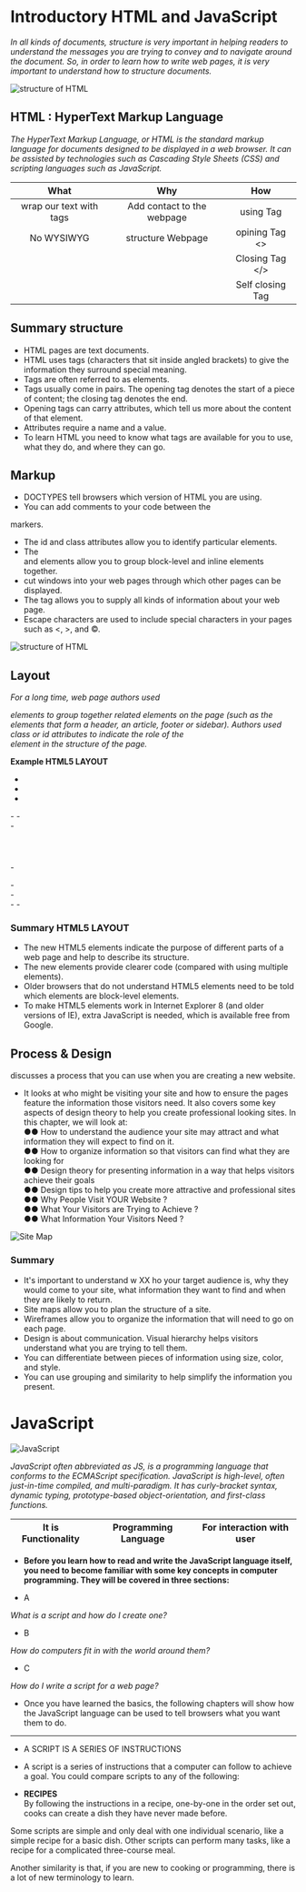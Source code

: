 # Introductory HTML and JavaScript

*In all kinds of documents, structure is very important in helping
readers to understand the messages you are trying to convey
and to navigate around the document. So, in order to learn how
to write web pages, it is very important to understand how to
structure documents.*

![structure of HTML](https://upload.wikimedia.org/wikipedia/commons/thumb/8/84/HTML.svg/260px-HTML.svg.png)

## HTML : HyperText Markup Language

*The HyperText Markup Language, or HTML is the standard markup language for documents designed to be displayed in a web browser. It can be assisted by technologies such as Cascading Style Sheets (CSS) and scripting languages such as JavaScript.*

| What | Why | How
| :---: | :---: | :---:
| wrap our text with tags | Add contact to the webpage | using Tag
| No WYSIWYG | structure Webpage | opining Tag <>
|  |  | Closing Tag </>
|  |  | Self closing Tag

## Summary structure

- HTML pages are text documents.
- HTML uses tags (characters that sit inside angled
brackets) to give the information they surround special
meaning.
- Tags are often referred to as elements.
- Tags usually come in pairs. The opening tag denotes
the start of a piece of content; the closing tag denotes
the end.
- Opening tags can carry attributes, which tell us more
about the content of that element.
- Attributes require a name and a value.
- To learn HTML you need to know what tags are
available for you to use, what they do, and where they
can go.

## Markup

- DOCTYPES tell browsers which version of HTML you
are using.
- You can add comments to your code between the
<!-- and --> markers.
- The id and class attributes allow you to identify
particular elements.
- The <div> and <span> elements allow you to group
block-level and inline elements together.
- <iframes> cut windows into your web pages through
which other pages can be displayed.
- The <meta> tag allows you to supply all kinds of
information about your web page.
- Escape characters are used to include special
characters in your pages such as <, >, and ©.

![structure of HTML](https://henryegloff.com/media/How-to-Develop-a-Basic-Webpage-Using-HTML-and-CSS-Tutorial-2.jpg)


## Layout

*For a long time, web page authors used <div> elements to group
together related elements on the page (such as the elements that form a
header, an article, footer or sidebar). Authors used class or id attributes
to indicate the role of the <div> element in the structure of the page.*

**Example HTML5 LAYOUT**

- <!DOCTYPE html>   
- <html>  
- <head>  
 <title>HTML5 Layout</title></head>
- <body>
- <div>
- <header> </header>
- <section><article><figure><p></p>
  </figure></article></section>
- <footer></footer>
- </div>
- </body>
- </html>


### Summary HTML5 LAYOUT
- The new HTML5 elements indicate the purpose of
different parts of a web page and help to describe
its structure.
- The new elements provide clearer code (compared
with using multiple <div> elements).
- Older browsers that do not understand HTML5
elements need to be told which elements are
block-level elements.
- To make HTML5 elements work in Internet Explorer 8
(and older versions of IE), extra JavaScript is needed,
which is available free from Google.

## Process & Design

discusses a process that
you can use when you are creating a new
website.
- It looks at who might be visiting your site and how to ensure
the pages feature the information those visitors need. It also
covers some key aspects of design theory to help you create
professional looking sites. In this chapter, we will look at:  
●● How to understand the audience your site may attract and
what information they will expect to find on it.  
●● How to organize information so that visitors can find what
they are looking for  
●● Design theory for presenting information in a way that
helps visitors achieve their goals  
●● Design tips to help you create more attractive and
professional sites  
●● Why People Visit YOUR Website ?  
●● What Your Visitors are Trying to Achieve ?  
●● What Information Your Visitors Need ?


![Site Map](https://mk0webarcprimarxu3ll.kinstacdn.com/wp-content/uploads/2018/07/example-sitemap.jpg)

### Summary
- It's important to understand w XX ho your target audience
is, why they would come to your site, what information
they want to find and when they are likely to return.
- Site maps allow you to plan the structure of a site.
- Wireframes allow you to organize the information that
will need to go on each page.
- Design is about communication. Visual hierarchy helps
visitors understand what you are trying to tell them.
- You can differentiate between pieces of information
using size, color, and style.
- You can use grouping and similarity to help simplify
the information you present.


# JavaScript

![JavaScript](https://2.bp.blogspot.com/-z6q9nVbRxTI/XD-eNSUWtrI/AAAAAAAAMC0/bYratloel2AytKlQXuaFqD51D3P54xE5gCLcBGAs/s1600/%25D9%2585%25D8%25B5%25D8%25A7%25D8%25AF%25D8%25B1%2B%25D8%25AA%25D8%25B9%25D9%2584%25D9%2585%2B%25D8%25AC%25D8%25A7%25D9%2581%25D8%25A7%2B%25D8%25B3%25D9%2583%25D8%25B1%25D9%258A%25D8%25A8%25D8%25AA.png)

*JavaScript often abbreviated as JS, is a programming language that conforms to the ECMAScript specification. JavaScript is high-level, often just-in-time compiled, and multi-paradigm. It has curly-bracket syntax, dynamic typing, prototype-based object-orientation, and first-class functions.*

| It is Functionality | Programming Language | For interaction with user
| :---: | :---: | :---:


- **Before you learn how to read and write the JavaScript language itself, you need to become familiar with some key concepts in computer programming. They will be covered in three sections:**

- A

*What is a script and how do I create one?*

- B

*How do computers fit in with the world around them?*

- C

*How do I write a script for a web page?*

- Once you have learned the basics, the following chapters will show how the JavaScript language can be used to tell browsers what you want them to do.

-------

- A SCRIPT IS A SERIES OF INSTRUCTIONS
- A script is a series of instructions that a computer can follow to achieve a goal. You could compare scripts to any of the following:

- **RECIPES**  
By following the instructions in a recipe, one-by-one in the order set out, cooks can create a dish they have never made before.

Some scripts are simple and only deal with one individual scenario, like a simple recipe for a basic dish. Other scripts can perform many tasks, like a recipe for a complicated three-course meal.

Another similarity is that, if you are new to cooking or programming, there is a lot of new terminology to learn.